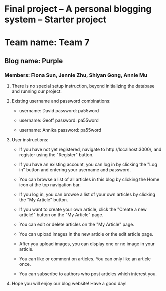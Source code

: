 Final project &ndash; A personal blogging system &ndash; Starter project
==========
# Team name: Team 7
## Blog name: Purple
### Members: Fiona Sun, Jennie Zhu, Shiyan Gong, Annie Mu

1. There is no special setup instruction, beyond initializing the database and running
our project.

2. Existing username and password combinations:

    * username: David password: pa55word

    * username: Geoff password: pa55word

    * username: Annika password: pa55word

3. User instructions:

    * If you have not yet registered, navigate to http://localhost:3000/, and register using the "Register" button.

    * If you have an existing account, you can log in by clicking the "Log in" button and entering your username and password.

    * You can browse a list of all articles in this blog by clicking the Home icon at the top navigation bar.

    * If you log in, you can browse a list of your own articles by clicking the "My Article" button.

    * If you want to create your own article, click the "Create a new article!" button on the "My Article" page.

    * You can edit or delete articles on the "My Article" page.

    * You can upload images in the new article or the edit article page.

    * After you upload images, you can display one or no image in your article.

    * You can like or comment on articles. You can only like an article once.

    * You can subscribe to authors who post articles which interest you.

4. Hope you will enjoy our blog website! Have a good day!
